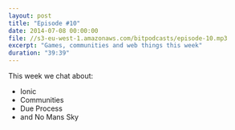 ```yaml
---
layout: post
title: "Episode #10"
date: 2014-07-08 00:00:00
file: //s3-eu-west-1.amazonaws.com/bitpodcasts/episode-10.mp3
excerpt: "Games, communities and web things this week"
duration: "39:39"
---
```


This week we chat about:

* Ionic
* Communities
* Due Process
* and No Mans Sky
